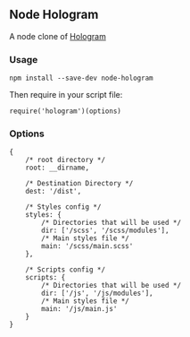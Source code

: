 ## Node Hologram

A node clone of [Hologram](https://github.com/trulia/hologram)

### Usage

    npm install --save-dev node-hologram

Then require in your script file:

    require('hologram')(options)

### Options

    {
        /* root directory */
        root: __dirname,

        /* Destination Directory */
        dest: '/dist',

        /* Styles config */
        styles: {
            /* Directories that will be used */
            dir: ['/scss', '/scss/modules'],
            /* Main styles file */
            main: '/scss/main.scss'
        },

        /* Scripts config */
        scripts: {
            /* Directories that will be used */
            dir: ['/js', '/js/modules'],
            /* Main styles file */
            main: '/js/main.js'
        }
    }

